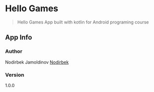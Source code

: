 # Hello Games
> Hello Games App built with kotlin for Android programing course

## App Info

### Author 
Nodirbek Jamoldinov [Nodirbek](https://nodirbek.com/)

### Version
1.0.0
